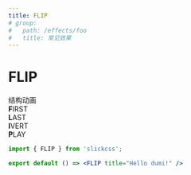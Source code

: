 ```yaml
---
title: FLIP
# group:
#   path: /effects/foo
#   title: 常见效果
---
```


# FLIP

结构动画<br />
**F**IRST<br />
**L**AST<br />
**I**VERT<br />
**P**LAY

```jsx
import { FLIP } from 'slickcss';

export default () => <FLIP title="Hello dumi!" />
```
